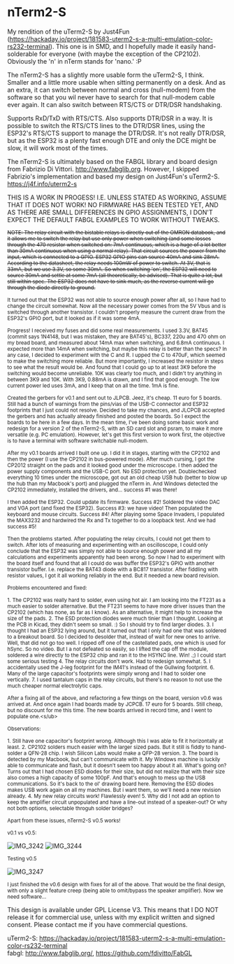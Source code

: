 # nTerm2-S
My rendition of the uTerm2-S by Just4Fun (https://hackaday.io/project/181583-uterm2-s-a-multi-emulation-color-rs232-terminal). This one is in SMD, and I hopefully made it easily hand-solderable for everyone (with maybe the exception of the CP2102). Obviously the 'n' in nTerm stands for 'nano.' :P

The nTerm2-S has a slightly more usable form the uTerm2-S, I think. Smaller and a little more usable when sitting permanently on a desk. And as an extra, it can switch between normal and cross (null-modem) from the software so that you wil never have to search for that null-modem cable ever again. It can also switch between RTS/CTS or DTR/DSR handshaking.

Supports RxD/TxD with RTS/CTS. Also supports DTR/DSR in a way. It is possible to switch the RTS/CTS lines to the DTR/DSR lines, using the ESP32's RTS/CTS support to manage the DTR/DSR. It's not really DTR/DSR, but as the ESP32 is a plenty fast enough DTE and only the DCE might be slow, it will work most of the times.

The nTerm2-S is ultimately based on the FABGL library and board design from Fabrizio Di Vittori. http://www.fabglib.org. However, I skipped Fabrizio's implementation and based my design on Just4Fun's uTerm2-S. https://j4f.info/uterm2-s

THIS IS A WORK IN PROGESS! I.E. UNLESS STATED AS WORKING, ASSUME THAT IT DOES NOT WORK! NO FIRMWARE HAS BEEN TESTED YET, AND AS THERE ARE SMALL DIFFERENCES IN GPIO ASSIGNMENTS, I DON'T EXPECT THE DEFAULT FABGL EXAMPLES TO WORK WITHOUT TWEAKS.

<sub><s>NOTE: The relay circuit with the bistable relays is directly out of the OMRON databook, and it allows me to switch the relay but use only power when switching (and some losses through the 470 resistor when switched on: 7mA continuous, which is a huge of a lot better than 30mA continuous when using a normal relay). That circuit sources the power from the input, which is connected to a GPIO. ESP32 GPIO pins can source 40mA and sink 28mA. According to the datasheet, the relay needs 100mW of power to switch. At 3V, that is 33mA, but we use 3.3V, so some 30mA. So when switching 'on', the ESP32 will need to source 30mA and settle at some 7mA (all theoretically, be advised). That is quite a lot, but still within spec. The ESP32 does not have to sink much, as the reverse current will go through the diode directly to ground.</s><sub>

<sub>It turned out that the ESP32 was not able to source enough power after all, so I have had to change the circuit somewhat. Now all the necessary power comes from the 5V Vbus and is switched through another transistor. I couldn't properly measure the current draw from the ESP32's GPIO port, but it looked as if it was some 4mA.</sub>

<sub>Progress! I received my fuses and did some real measurements. I used 3.3V, BAT45 (commit says 1N4148, but I was mistaken, they are BAT45's), BC337, 220u and 470 ohm on my bread board, and measured about 14mA max when switching, and 6.8mA continuous. I expected more than 14mA when switching, but maybe this relay is better than the specs? In any case, I decided to experiment with the C and R. I upped the C to 470uF, which seemed to make the switching more reliable. But more importantly, I increased the resistor in steps to see what the result would be. And found that I could go up to at least 3K9 before the switching would become unreliable. 10K was clearly too much, and I didn't try anything in between 3K9 and 10K. With 3K9, 0.88mA is drawn, and I find that good enough. The low current power led uses 3mA, and I keep that on all the time. 1mA is fine.</sub>

<sub>Created the gerbers for v0.1 and sent out to JLPCB. Jeez, it's cheap. 11 euro for 5 boards. Still had a bunch of warnings from the pins/vias of the USB-C connector and ESP32 footprints that I just could not resolve. Decided to take my chances, and JLCPCB accepted the gerbers and has actually already finished and posted the boards. So I expect the boards to be here in a few days. In the mean time, I've been doing some basic work and redesign for a version 2 of the nTerm2-S, with an SD card slot and psram, to make it more versatile (e.g. PC emulation). However, let's get this first version to work first, the objective is to have a terminal with software switchable null-modem.</sub>

<sub>After my v0.1 boards arrived I built one up. I did it in stages, starting with the CP2102 and then the power (I use the CP2102 in bus-powered mode). After much cursing, I got the CP2012 straight on the pads and it looked good under the microscope. I then added the power supply components and the USB-C port. No ESD protection yet. Doublechecked everything 10 times under the microscope, got out an old cheap USB hub (better to blow up the hub than my Macbook's port) and plugged the nTerm in. And Windows detected the CP2102 immediately, installed the drivers, and... success #1 was there!</sub>

<sub>I then added the ESP32. Could update its firmware. Success #2! Soldered the video DAC and VGA port (and fixed the ESP32). Success #3: we have video! Then populated the keyboard and mouse circuits. Success #4! After playing some Space Invaders, I populated the MAX3232 and hardwired the Rx and Tx together to do a loopback test. And we had success #5!</sub>

<sub>Then the problems started. After populating the relay circuits, I could not get them to switch. After lots of measuring and experimenting with an oscilloscope, I could only conclude that the ESP32 was simply not able to source enough power and all my calculations and experiments apparently had been wrong. So now I had to experiment with the board itself and found that all I could do was buffer the ESP32's GPIO with another transistor buffer. I.e. replace the BAT43 diode with a BC817 transistor. After fiddling with resistor values, I got it all working reliably in the end. But it needed a new board revision.</sub>

<sub>Problems encountered and fixed:</sub>

<sub>1. The CP2102 was really hard to solder, even using hot air. I am looking into the FT231 as a much easier to solder alternative. But the FT231 seems to have more driver issues than the CP2102 (which has none, as far as I know). As an alternative, it might help to increase the size of the pads.
2. The ESD protection diodes were much tinier than I thought. Looking at the PCB in Kicad, they didn't seem so small. :) So I should try to find larger diodes.
3. I thought I had an ESP32 lying around, but it turned out that I only had one that was soldered to a breakout board. So I decided to desolder that, instead of wait for new ones to arrive. Well, that did not go too well. I ripped off one of the castellated pads, one which is used for hSync. So no video. But I a not defeated so easily, so I lifted the cap off the module, soldered a wire directly to the ESP32 chip and ran it to the HSYNC line. Win! .;) I could start some serious testing
4. The relay circuits don't work. Had to redesign somewhat.
5. I accidentally used the J-leg footprint for the IM41's instead of the Gullwing footprint.
6. Many of the large capacitor's footprints were simply wrong and I had to solder one vertically.
7. I used tantalum caps in the relay circuits, but there's no reason to not use the much cheaper normal electrolytic caps.
</sub>

<sub>After a fixing all of the above, and refactoring a few things on the board, version v0.6 was arrived at. And once again I had boards made by JCPCB. 17 euro for 5 boards. Still cheap, but no discount for me this time. The new boards arrived in record time, and I went to populate one.<s/ub>

<sub>Observations:</sub>

<sub>1. Still have one capacitor's footprint wrong. Although this I was able to fit it horizontally at least.
2. CP2102 solders much easier with the larger sized pads. But it still is fiddly to hand-solder a QFN-28 chip. I wish Silicon Labs would make a QFP-28 version.
3. The board is detected by my Macbook, but can't communicate with it. My Windows machine is luckily able to communicate and flash, but it doesn't seem too happy about it all. What's going on? Turns out that I had chosen ESD diodes for their size, but did not realize that with their size also comes a high capacity of some 100pF. And that's enough to mess up the USB communications. So it's back to the ol' drawing board here. Removing the ESD diodes makes USB work again on all my machines. But i want them, so we'll need a new revision already. 
4. My new relay circuits work! Flawlessly even!
5. Why did I not add an option to keep the amplifier circuit unpopulated and have a line-out instead of a speaker-out? Or why not both options, selectable throguh solder bridges?</sub>

<sub>Apart from these issues, nTerm2-S v0.5 works!</sub>

<sub>v0.1 vs v0.5:</sub>

![IMG_3242](https://github.com/user-attachments/assets/5470fe8d-8720-4005-9847-031886a9e115)
![IMG_3244](https://github.com/user-attachments/assets/adfa44a1-9289-4563-ab19-3d2f427e8b60)

<sub>Testing v0.5</sub>

![IMG_3247](https://github.com/user-attachments/assets/405c753a-6f47-495e-aaf1-b2bfb98be430)

<sub>I just finished the v0.6 design with fixes for all of the above. That would be the final design, with only a slight feature creep (being able to omit/bypass the speaker amplifier). Now we need software...</sub>

This design is available under GPL License V3. This means that I DO NOT release it for commercial use, unless with my explicit written and signed consent. Please contact me if you have commercial questions.

uTerm2-S: https://hackaday.io/project/181583-uterm2-s-a-multi-emulation-color-rs232-terminal  
fabgl: http://www.fabglib.org/, https://github.com/fdivitto/FabGL
